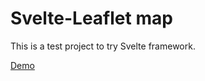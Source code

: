# Svelte-Leaflet map

This is a test project to try Svelte framework.

[Demo](https://svelteleafletmap.firebaseapp.com/ "https://svelteleafletmap.firebaseapp.com/")